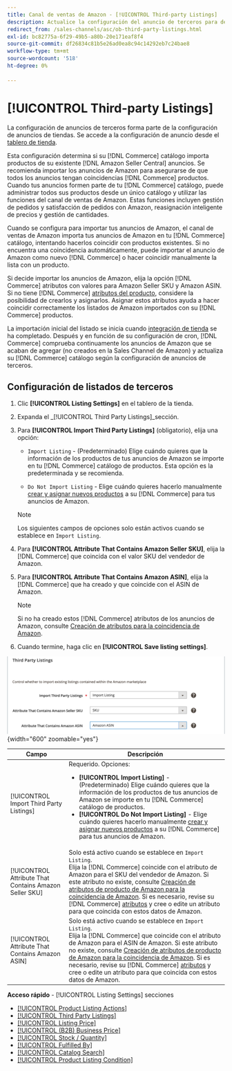 ```yaml
---
title: Canal de ventas de Amazon - [!UICONTROL Third-party Listings]
description: Actualice la configuración del anuncio de terceros para determinar si el catálogo de Commerce importa productos de los anuncios existentes de Amazon Seller Central.
redirect_from: /sales-channels/asc/ob-third-party-listings.html
exl-id: bc82775a-6f29-49b5-a80b-20e171eaf8f4
source-git-commit: df26834c81b5e26ad0ea8c94c14292eb7c24bae8
workflow-type: tm+mt
source-wordcount: '518'
ht-degree: 0%

---
```


# [!UICONTROL Third-party Listings]

La configuración de anuncios de terceros forma parte de la configuración de anuncios de tiendas. Se accede a la configuración de anuncio desde el [tablero de tienda](./amazon-store-dashboard.md).

Esta configuración determina si su [!DNL Commerce] catálogo importa productos de su existente [!DNL Amazon Seller Central] anuncios. Se recomienda importar los anuncios de Amazon para asegurarse de que todos los anuncios tengan coincidencias [!DNL Commerce] productos. Cuando tus anuncios formen parte de tu [!DNL Commerce] catálogo, puede administrar todos sus productos desde un único catálogo y utilizar las funciones del canal de ventas de Amazon. Estas funciones incluyen gestión de pedidos y satisfacción de pedidos con Amazon, reasignación inteligente de precios y gestión de cantidades.

Cuando se configura para importar tus anuncios de Amazon, el canal de ventas de Amazon importa tus anuncios de Amazon en tu [!DNL Commerce] catálogo, intentando hacerlos coincidir con productos existentes. Si no encuentra una coincidencia automáticamente, puede importar el anuncio de Amazon como nuevo [!DNL Commerce] o hacer coincidir manualmente la lista con un producto.

Si decide importar los anuncios de Amazon, elija la opción [!DNL Commerce] atributos con valores para Amazon Seller SKU y Amazon ASIN. Si no tiene [!DNL Commerce] [atributos del producto](./ob-creating-magento-attributes.md), considere la posibilidad de crearlos y asignarlos. Asignar estos atributos ayuda a hacer coincidir correctamente los listados de Amazon importados con su [!DNL Commerce] productos.

La importación inicial del listado se inicia cuando [integración de tienda](./store-integration.md) se ha completado. Después y en función de su configuración de cron, [!DNL Commerce] comprueba continuamente los anuncios de Amazon que se acaban de agregar (no creados en la Sales Channel de Amazon) y actualiza su [!DNL Commerce] catálogo según la configuración de anuncios de terceros.

## Configuración de listados de terceros

1. Clic **[!UICONTROL Listing Settings]** en el tablero de la tienda.

1. Expanda el _[!UICONTROL Third Party Listings]_sección.

1. Para **[!UICONTROL Import Third Party Listings]** (obligatorio), elija una opción:

   - `Import Listing` - (Predeterminado) Elige cuándo quieres que la información de los productos de tus anuncios de Amazon se importe en tu [!DNL Commerce] catálogo de productos. Esta opción es la predeterminada y se recomienda.

   - `Do Not Import Listing` - Elige cuándo quieres hacerlo manualmente [crear y asignar nuevos productos](https://experienceleague.adobe.com/docs/commerce-admin/catalog/products/products-list.html) a su [!DNL Commerce] para tus anuncios de Amazon.
   >[!NOTE]
   >Los siguientes campos de opciones solo están activos cuando se establece en `Import Listing`.

1. Para **[!UICONTROL Attribute That Contains Amazon Seller SKU]**, elija la [!DNL Commerce] que coincida con el valor SKU del vendedor de Amazon.

1. Para **[!UICONTROL Attribute That Contains Amazon ASIN]**, elija la [!DNL Commerce] que ha creado y que coincide con el ASIN de Amazon.

   >[!NOTE]
   >Si no ha creado estos [!DNL Commerce] atributos de los anuncios de Amazon, consulte [Creación de atributos para la coincidencia de Amazon](./ob-creating-magento-attributes.md).

1. Cuando termine, haga clic en **[!UICONTROL Save listing settings]**.

![Anuncios de terceros](assets/amazon-third-party-listings.png){width="600" zoomable="yes"}

| Campo | Descripción |
|---|---|
| [!UICONTROL Import Third Party Listings] | Requerido. Opciones:<ul><li>**[!UICONTROL Import Listing]** - (Predeterminado) Elige cuándo quieres que la información de los productos de tus anuncios de Amazon se importe en tu [!DNL Commerce] catálogo de productos. </li><li>**[!UICONTROL Do Not Import Listing]** - Elige cuándo quieres hacerlo manualmente [crear y asignar nuevos productos](https://experienceleague.adobe.com/docs/commerce-admin/catalog/products/products-list.html) a su [!DNL Commerce] para tus anuncios de Amazon.</li></ul> |
| [!UICONTROL Attribute That Contains Amazon Seller SKU] | Solo está activo cuando se establece en `Import Listing`.<br>Elija la [!DNL Commerce] coincide con el atributo de Amazon para el SKU del vendedor de Amazon. Si este atributo no existe, consulte [Creación de atributos de producto de Amazon para la coincidencia de Amazon](./ob-creating-magento-attributes.md). Si es necesario, revise su [!DNL Commerce] [atributos](./managing-attributes.md) y cree o edite un atributo para que coincida con estos datos de Amazon. |
| [!UICONTROL Attribute That Contains Amazon ASIN] | Solo está activo cuando se establece en `Import Listing`.<br>Elija la [!DNL Commerce] que coincide con el atributo de Amazon para el ASIN de Amazon. Si este atributo no existe, consulte [Creación de atributos de producto de Amazon para la coincidencia de Amazon](./ob-creating-magento-attributes.md). Si es necesario, revise su [!DNL Commerce] [atributos](./managing-attributes.md) y cree o edite un atributo para que coincida con estos datos de Amazon. |

**Acceso rápido** - [!UICONTROL Listing Settings] secciones

- [[!UICONTROL Product Listing Actions]](./product-listing-actions.md)
- [[!UICONTROL Third Party Listings]](./third-party-listing-settings.md)
- [[!UICONTROL Listing Price]](./listing-price.md)
- [[!UICONTROL (B2B) Business Price]](./business-pricing.md)
- [[!UICONTROL Stock / Quantity]](./stock-quantity.md)
- [[!UICONTROL Fulfilled By]](./fulfilled-by.md)
- [[!UICONTROL Catalog Search]](./catalog-search.md)
- [[!UICONTROL Product Listing Condition]](./product-listing-condition.md)
